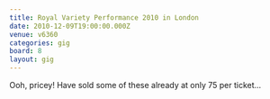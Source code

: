 ```yaml
---
title: Royal Variety Performance 2010 in London
date: 2010-12-09T19:00:00.000Z
venue: v6360
categories: gig
board: 8
layout: gig
---
```

Ooh, pricey! Have sold some of these already at only 75 per ticket...